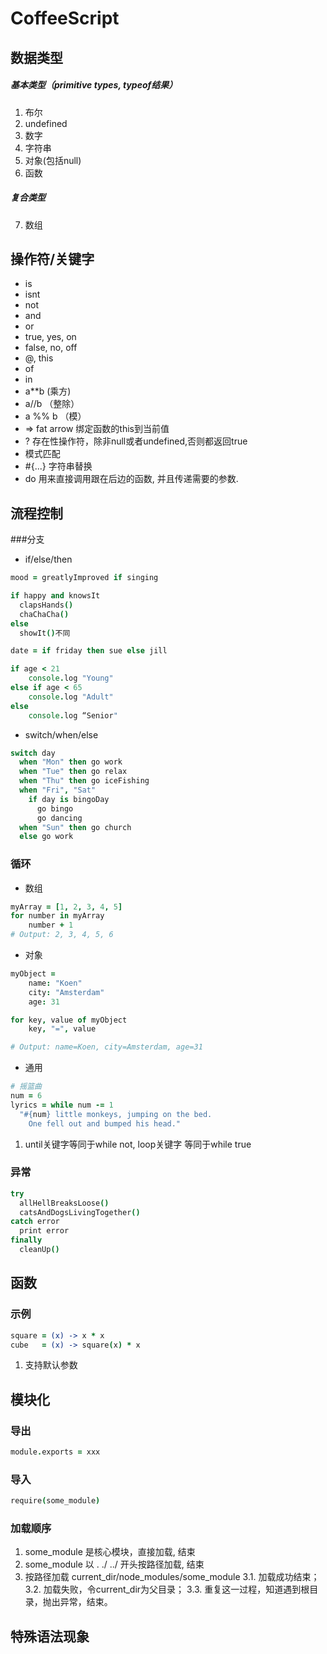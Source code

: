 # CoffeeScript


## 数据类型
##### 基本类型（primitive types, typeof结果）

1. 布尔
2. undefined
3. 数字
4. 字符串
5. 对象(包括null)
6. 函数

##### 复合类型
7. 数组

## 操作符/关键字

* is
* isnt
* not
* and
* or
* true, yes, on
* false, no, off
* @, this
* of
* in
* a\*\*b (乘方)
* a//b （整除）
* a %% b （模）
* => fat arrow 绑定函数的this到当前值
* ? 存在性操作符，除非null或者undefined,否则都返回true
* 模式匹配
* \#{...} 字符串替换
* do 用来直接调用跟在后边的函数, 并且传递需要的参数.

## 流程控制
###分支

* if/else/then

```coffeescript
mood = greatlyImproved if singing

if happy and knowsIt
  clapsHands()
  chaChaCha()
else
  showIt()不同

date = if friday then sue else jill

if age < 21
    console.log "Young"
else if age < 65
    console.log "Adult"
else
    console.log “Senior"
```

* switch/when/else

```coffeescript
switch day
  when "Mon" then go work
  when "Tue" then go relax
  when "Thu" then go iceFishing
  when "Fri", "Sat"
    if day is bingoDay
      go bingo
      go dancing
  when "Sun" then go church
  else go work
```
### 循环

* 数组

```coffeescript
myArray = [1, 2, 3, 4, 5]
for number in myArray
    number + 1
# Output: 2, 3, 4, 5, 6
```

* 对象

```coffeescript
myObject =
    name: "Koen"
    city: "Amsterdam"
    age: 31

for key, value of myObject
    key, "=", value

# Output: name=Koen, city=Amsterdam, age=31
```
* 通用

```coffeescript
# 摇篮曲
num = 6
lyrics = while num -= 1
  "#{num} little monkeys, jumping on the bed.
    One fell out and bumped his head."
```
1. until关键字等同于while not, loop关键字 等同于while true

### 异常

```coffeescript
try
  allHellBreaksLoose()
  catsAndDogsLivingTogether()
catch error
  print error
finally
  cleanUp()
```

## 函数

### 示例
```coffeescript
square = (x) -> x * x
cube   = (x) -> square(x) * x
```
1. 支持默认参数

## 模块化

### 导出

```coffeescript
module.exports = xxx
```

### 导入
```coffeescript
require(some_module)
```

### 加载顺序
1. some_module 是核心模块，直接加载, 结束
2. some_module 以 . ./ ../ 开头按路径加载, 结束
3. 按路径加载 current_dir/node_modules/some_module
3.1. 加载成功结束；
3.2. 加载失败，令current_dir为父目录；
3.3. 重复这一过程，知道遇到根目录，抛出异常，结束。

## 特殊语法现象
